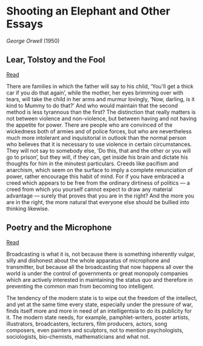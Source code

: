 # Shooting an Elephant and Other Essays

*George Orwell* (1950)

## Lear, Tolstoy and the Fool

[Read](http://www.orwell.ru/library/essays/lear/english/e_ltf)

There are families in which the father will say to his child, ‘You'll get
a thick car if you do that again’, while the mother, her eyes brimming over
with tears, will take the child in her arms and murmur lovingly, ‘Now, darling,
is it kind to Mummy to do that?’ And who would maintain that the second method
is less tyrannous than the first? The distinction that really matters is not
between violence and non-violence, but between having and not having the
appetite for power. There are people who are convinced of the wickedness both
of armies and of police forces, but who are nevertheless much more intolerant
and inquisitorial in outlook than the normal person who believes that it is
necessary to use violence in certain circumstances. They will not say to
somebody else, ‘Do this, that and the other or you will go to prison’, but they
will, if they can, get inside his brain and dictate his thoughts for him in the
minutest particulars. Creeds like pacifism and anarchism, which seem on the
surface to imply a complete renunciation of power, rather encourage this habit
of mind. For if you have embraced a creed which appears to be free from the
ordinary dirtiness of politics — a creed from which you yourself cannot expect
to draw any material advantage — surely that proves that you are in the right?
And the more you are in the right, the more natural that everyone else should
be bullied into thinking likewise.

## Poetry and the Microphone

[Read](http://www.orwell.ru/library/articles/poetry/english/e_poetry)

Broadcasting is what it is, not because there is something inherently vulgar,
silly and dishonest about the whole apparatus of microphone and transmitter,
but because all the broadcasting that now happens all over the world is under
the control of governments or great monopoly companies which are actively
interested in maintaining the status quo and therefore in preventing the common
man from becoming too intelligent.

The tendency of the modern state is to wipe out the freedom of the intellect,
and yet at the same time every state, especially under the pressure of war,
finds itself more and more in need of an intelligentsia to do its publicity for
it. The modern state needs, for example, pamphlet-writers, poster artists,
illustrators, broadcasters, lecturers, film producers, actors, song composers,
even painters and sculptors, not to mention psychologists, sociologists,
bio-chemists, mathematicians and what not.
